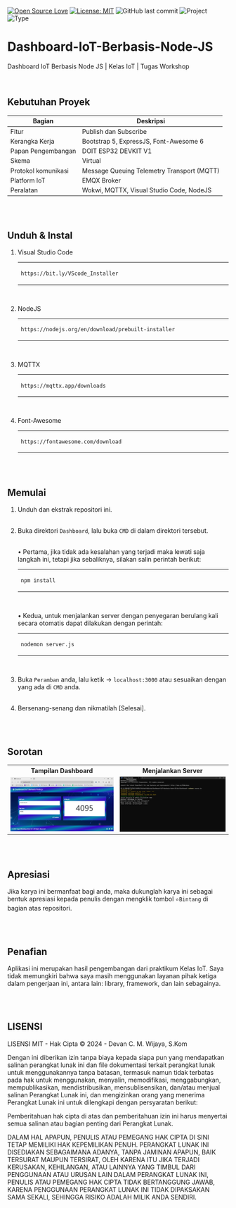 [![Open Source Love](https://badges.frapsoft.com/os/v1/open-source.svg?style=flat)](https://github.com/ellerbrock/open-source-badges/)
[![License: MIT](https://img.shields.io/badge/License-MIT-blue.svg?logo=github&color=%23F7DF1E)](https://opensource.org/licenses/MIT)
![GitHub last commit](https://img.shields.io/github/last-commit/cakraawijaya/Dashboard-IoT-Berbasis-Node-JS?logo=Codeforces&logoColor=white&color=%23F7DF1E)
![Project](https://img.shields.io/badge/Project-Website-light.svg?style=flat&logo=googlechrome&logoColor=white&color=%23F7DF1E)
![Type](https://img.shields.io/badge/Type-Workshop%20Assignment-light.svg?style=flat&logo=gitbook&logoColor=white&color=%23F7DF1E)

# Dashboard-IoT-Berbasis-Node-JS
Dashboard IoT Berbasis Node JS | Kelas IoT | Tugas Workshop

<br>

## Kebutuhan Proyek
| Bagian | Deskripsi |
| --- | --- |
| Fitur | Publish dan Subscribe |
| Kerangka Kerja | Bootstrap 5, ExpressJS, Font-Awesome 6 |
| Papan Pengembangan | DOIT ESP32 DEVKIT V1 |
| Skema | Virtual |
| Protokol komunikasi | Message Queuing Telemetry Transport (MQTT) |
| Platform IoT | EMQX Broker |
| Peralatan | Wokwi, MQTTX, Visual Studio Code, NodeJS |

<br><br>

## Unduh & Instal
1. Visual Studio Code

   <table><tr><td width="810">

   ```
   https://bit.ly/VScode_Installer
   ```

   </td></tr></table><br>

2. NodeJS

   <table><tr><td width="810">

   ```
   https://nodejs.org/en/download/prebuilt-installer
   ```

   </td></tr></table><br>

3. MQTTX

   <table><tr><td width="810">

   ```
   https://mqttx.app/downloads
   ```

   </td></tr></table><br>

4. Font-Awesome

   <table><tr><td width="810">

   ```
   https://fontawesome.com/download
   ```

   </td></tr></table>

<br><br>

## Memulai
1. Unduh dan ekstrak repositori ini.<br><br>

2. Buka direktori ``` Dashboard ```, lalu buka ``` CMD ``` di dalam direktori tersebut.<br><br>

   • Pertama, jika tidak ada kesalahan yang terjadi maka lewati saja langkah ini, tetapi jika sebaliknya, silakan salin perintah berikut:

      <table><tr><td width="810">

      ````bash
      npm install
      ````

      </td></tr></table><br>

   • Kedua, untuk menjalankan server dengan penyegaran berulang kali secara otomatis dapat dilakukan dengan perintah:

      <table><tr><td width="810">

      ````bash
      nodemon server.js
      ````

      </td></tr></table><br>

3. Buka ``` Peramban ``` anda, lalu ketik -> ``` localhost:3000 ``` atau sesuaikan dengan yang ada di ``` CMD ``` anda.<br><br>

4. Bersenang-senang dan nikmatilah [Selesai].

<br><br>

## Sorotan
<table>
<tr>
<th width="420">Tampilan Dashboard</th>
<th width="420">Menjalankan Server</th>
</tr>
<tr>
<td><img src="Documentation/Web Dashboard.jpg" alt="dashboard"></td>
<td><img src="Documentation/Nodemon Server.js.jpg" alt="server"></td>
</tr>
</table>

<br><br>

## Apresiasi
Jika karya ini bermanfaat bagi anda, maka dukunglah karya ini sebagai bentuk apresiasi kepada penulis dengan mengklik tombol ``` ⭐Bintang ``` di bagian atas repositori.

<br><br>

## Penafian
Aplikasi ini merupakan hasil pengembangan dari praktikum Kelas IoT. Saya tidak memungkiri bahwa saya masih menggunakan layanan pihak ketiga dalam pengerjaan ini, antara lain: library, framework, dan lain sebagainya.

<br><br>

## LISENSI 
LISENSI MIT - Hak Cipta © 2024 - Devan C. M. Wijaya, S.Kom

Dengan ini diberikan izin tanpa biaya kepada siapa pun yang mendapatkan salinan perangkat lunak ini dan file dokumentasi terkait perangkat lunak untuk menggunakannya tanpa batasan, termasuk namun tidak terbatas pada hak untuk menggunakan, menyalin, memodifikasi, menggabungkan, mempublikasikan, mendistribusikan, mensublisensikan, dan/atau menjual salinan Perangkat Lunak ini, dan mengizinkan orang yang menerima Perangkat Lunak ini untuk dilengkapi dengan persyaratan berikut:

Pemberitahuan hak cipta di atas dan pemberitahuan izin ini harus menyertai semua salinan atau bagian penting dari Perangkat Lunak.

DALAM HAL APAPUN, PENULIS ATAU PEMEGANG HAK CIPTA DI SINI TETAP MEMILIKI HAK KEPEMILIKAN PENUH. PERANGKAT LUNAK INI DISEDIAKAN SEBAGAIMANA ADANYA, TANPA JAMINAN APAPUN, BAIK TERSURAT MAUPUN TERSIRAT, OLEH KARENA ITU JIKA TERJADI KERUSAKAN, KEHILANGAN, ATAU LAINNYA YANG TIMBUL DARI PENGGUNAAN ATAU URUSAN LAIN DALAM PERANGKAT LUNAK INI, PENULIS ATAU PEMEGANG HAK CIPTA TIDAK BERTANGGUNG JAWAB, KARENA PENGGUNAAN PERANGKAT LUNAK INI TIDAK DIPAKSAKAN SAMA SEKALI, SEHINGGA RISIKO ADALAH MILIK ANDA SENDIRI.